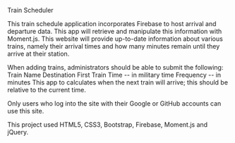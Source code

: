 Train Scheduler

This train schedule application incorporates Firebase to host arrival and departure data. This app will retrieve and manipulate this information with Moment.js. This website will provide up-to-date information about various trains, namely their arrival times and how many minutes remain until they arrive at their station.

When adding trains, administrators should be able to submit the following:
Train Name
Destination
First Train Time -- in military time
Frequency -- in minutes
This app to calculates when the next train will arrive; this should be relative to the current time.

Only users who log into the site with their Google or GitHub accounts can use this site. 

This project used HTML5, CSS3, Bootstrap, Firebase, Moment.js and jQuery.
